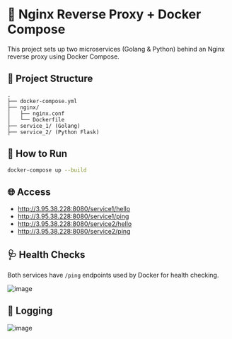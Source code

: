 # 🔁 Nginx Reverse Proxy + Docker Compose

This project sets up two microservices (Golang & Python) behind an Nginx reverse proxy using Docker Compose.

## 🧱 Project Structure

```
.
├── docker-compose.yml
├── nginx/
│   ├── nginx.conf
│   └── Dockerfile
├── service_1/ (Golang)
├── service_2/ (Python Flask)
```

## 🚀 How to Run

```bash
docker-compose up --build
```

## 🌐 Access

- http://3.95.38.228:8080/service1/hello
- http://3.95.38.228:8080/service1/ping
- http://3.95.38.228:8080/service2/hello
- http://3.95.38.228:8080/service2/ping

## 🩺 Health Checks

Both services have `/ping` endpoints used by Docker for health checking.

![image](https://github.com/user-attachments/assets/5e908690-53a3-4309-8dbc-133b72d17b64)

## 📜 Logging


![image](https://github.com/user-attachments/assets/03c6b4f7-82b0-4c3e-9b3a-c5f0b3df9753)
